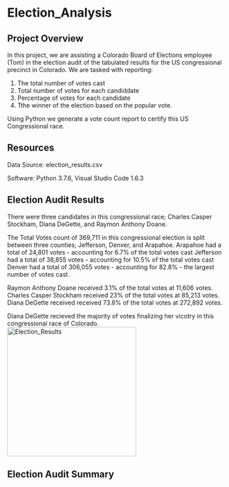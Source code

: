 # Election_Analysis

## Project Overview
In this project, we are assisting a Colorado Board of Elections employee (Tom) in the election audit of the tabulated results for the US congressional precinct in Colorado. We are tasked with reporting: 
1. The total number of votes cast 
2. Total number of votes for each candiddate 
3. Percentage of votes for each candidate
4. Tthe winner of the election based on the popular vote.

Using Python we generate a vote count report to certify this US Congressional race.

## Resources
Data Source: election_results.csv

Software: Python 3.7.6, Visual Studio Code 1.6.3

## Election Audit Results
There were three candidates in this congressional race; Charles Casper Stockham, Diana DeGette, and Raymon Anthony Doane.

The Total Votes count of 369,711 in this congressional election is split between three counties; Jefferson, Denver, and Arapahoe.
  Arapahoe had a total of 24,801 votes - accounting for 6.7% of the total votes cast
  Jefferson had a total of 38,855 votes - accounting for 10.5% of the total votes cast
  Denver had a total of 306,055 votes - accounting for 82.8% - the largest number of votes cast.

Raymon Anthony Doane received 3.1% of the total votes at 11,606 votes.
Charles Casper Stockham received 23% of the total votes at 85,213 votes.
Diana DeGette received received 73.8% of the total votes at 272,892 votes.

Diana DeGette recieved the majority of votes finalizing her vicotry in this congressional race of Colorado.
<img width="298" alt="Election_Results" src="https://user-images.githubusercontent.com/95504135/149633395-a449ca45-8408-4ac1-8099-151949b35608.png">
  
## Election Audit Summary
